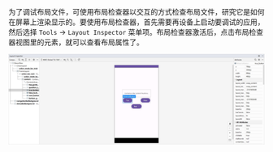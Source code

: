 为了调试布局文件，可使用布局检查器以交互的方式检查布局文件，研究它是如何在屏幕上渲染显示的。要使用布局检查器，首先需要再设备上启动要调试的应用，然后选择 `Tools` -> `Layout Inspector` 菜单项。布局检查器激活后，点击布局检查器视图里的元素，就可以查看布局属性了。

![34](./images/34.png)